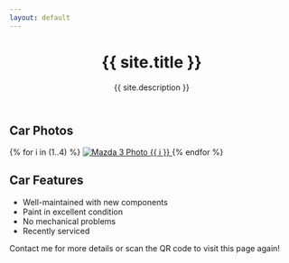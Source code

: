 ```yaml
---
layout: default
---
```


<header>
  <h1>{{ site.title }}</h1>
  <p>{{ site.description }}</p>
</header>

<div class="flex-container">
  <section class="gallery">
    <h2>Car Photos</h2>
    {% for i in (1..4) %}
      <a href="{{ site.baseurl }}/images/mazda-3-2010 - {{ i }}.jpeg" target="_blank">
        <img src="{{ site.baseurl }}/images/mazda-3-2010 - {{ i }}.jpeg" alt="Mazda 3 Photo {{ i }}" />
      </a>
    {% endfor %}
  </section>

  <section class="car-features">
    <h2>Car Features</h2>
    <ul>
      <li>Well-maintained with new components</li>
      <li>Paint in excellent condition</li>
      <li>No mechanical problems</li>
      <li>Recently serviced</li>
    </ul>
  </section>
</div>

<footer>
  <p>Contact me for more details or scan the QR code to visit this page again!</p>
</footer>